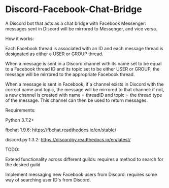 # Discord-Facebook-Chat-Bridge

A Discord bot that acts as a chat bridge with Facebook Messenger: messages sent in Discord will be mirrored to Messenger, and vice versa.

How it works:

Each Facebook thread is associated with an ID and each message thread is designated as either a USER or GROUP thread.

When a message is sent in a Discord channel with its name set to be equal to a Facebook thread ID and its topic set to be either USER or GROUP, the message will be mirrored to the appropriate Facebook thread.

When a message is sent in Facebook, if a channel exists in Discord with the correct name and topic, the message will be mirrored to that channel: if not, a new channel is created with name = threadID and topic = the thread type of the message. This channel can then be used to return messages.

Requirements:

Python 3.7.2+

fbchat 1.9.6: https://fbchat.readthedocs.io/en/stable/

discord.py 1.3.2: https://discordpy.readthedocs.io/en/latest/

TODO:

Extend functionality across different guilds: requires a method to search for the desired guild

Implement messaging new Facebook users from Discord: requires some way of searching user ID's from Discord. 

